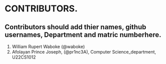 # CONTRIBUTORS.
## Contributors should add thier names, github usernames, Department and matric numberhere.
<ol>
<li>William Rupert Waboke (@waboke)
<li>Afolayan Prince Joseph, (@pr1nc3A), Computer Science_department, U22CS1012</li>
